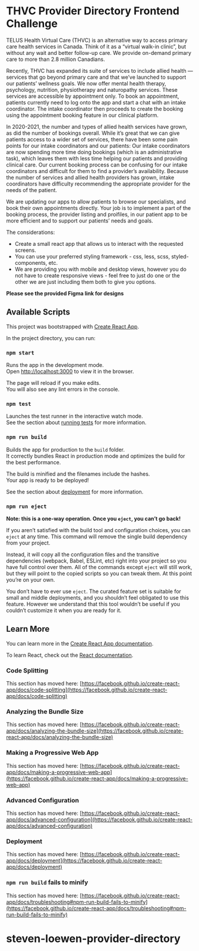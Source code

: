 # THVC Provider Directory Frontend Challenge 

TELUS Health Virtual Care (THVC) is an alternative way to access primary care health services in Canada. Think of it as a “virtual walk-in clinic”, but without any wait and better follow-up care. We provide on-demand primary care to more than 2.8 million Canadians.

Recently, THVC has expanded its suite of services to include allied health — services that go beyond primary care and that we’ve launched to support our patients’ wellness goals. We now offer mental health therapy, psychology, nutrition, physiotherapy and naturopathy services. These services are accessible by appointment only. To book an appointment, patients currently need to log onto the app and start a chat with an intake coordinator. The intake coordinator then proceeds to create the booking using the appointment booking feature in our clinical platform. 

In 2020-2021, the number and types of allied health services have grown, as did the number of bookings overall. While it’s great that we can give patients access to a wider set of services, there have been some pain points for our intake coordinators and our patients:
Our intake coordinators are now spending more time doing bookings (which is an administrative task), which leaves them with less time helping our patients and providing clinical care.
Our current booking process can be confusing for our intake coordinators and difficult for them to find a provider’s availability.
Because the number of services and allied health providers has grown, intake coordinators have difficulty recommending the appropriate provider for the needs of the patient.

We are updating our apps to allow patients to browse our specialists, and book their own appointments directly. Your job is to implement a part of the booking process, the provider listing and proifiles, in our patient app to be more efficient and to support our patients’ needs and goals.

The considerations:
- Create a small react app that allows us to interact with the requested screens.
- You can use your preferred styling framework - css, less, scss, styled-components, etc.
- We are providing you with mobile and desktop views, however you do not have to create responsive views - feel free to just do one or the other we are just including them both to give you options.

**Please see the provided Figma link for designs**

## Available Scripts

This project was bootstrapped with [Create React App](https://github.com/facebook/create-react-app).

In the project directory, you can run:

### `npm start`

Runs the app in the development mode.\
Open [http://localhost:3000](http://localhost:3000) to view it in the browser.

The page will reload if you make edits.\
You will also see any lint errors in the console.

### `npm test`

Launches the test runner in the interactive watch mode.\
See the section about [running tests](https://facebook.github.io/create-react-app/docs/running-tests) for more information.

### `npm run build`

Builds the app for production to the `build` folder.\
It correctly bundles React in production mode and optimizes the build for the best performance.

The build is minified and the filenames include the hashes.\
Your app is ready to be deployed!

See the section about [deployment](https://facebook.github.io/create-react-app/docs/deployment) for more information.

### `npm run eject`

**Note: this is a one-way operation. Once you `eject`, you can’t go back!**

If you aren’t satisfied with the build tool and configuration choices, you can `eject` at any time. This command will remove the single build dependency from your project.

Instead, it will copy all the configuration files and the transitive dependencies (webpack, Babel, ESLint, etc) right into your project so you have full control over them. All of the commands except `eject` will still work, but they will point to the copied scripts so you can tweak them. At this point you’re on your own.

You don’t have to ever use `eject`. The curated feature set is suitable for small and middle deployments, and you shouldn’t feel obligated to use this feature. However we understand that this tool wouldn’t be useful if you couldn’t customize it when you are ready for it.

## Learn More

You can learn more in the [Create React App documentation](https://facebook.github.io/create-react-app/docs/getting-started).

To learn React, check out the [React documentation](https://reactjs.org/).

### Code Splitting

This section has moved here: [https://facebook.github.io/create-react-app/docs/code-splitting](https://facebook.github.io/create-react-app/docs/code-splitting)

### Analyzing the Bundle Size

This section has moved here: [https://facebook.github.io/create-react-app/docs/analyzing-the-bundle-size](https://facebook.github.io/create-react-app/docs/analyzing-the-bundle-size)

### Making a Progressive Web App

This section has moved here: [https://facebook.github.io/create-react-app/docs/making-a-progressive-web-app](https://facebook.github.io/create-react-app/docs/making-a-progressive-web-app)

### Advanced Configuration

This section has moved here: [https://facebook.github.io/create-react-app/docs/advanced-configuration](https://facebook.github.io/create-react-app/docs/advanced-configuration)

### Deployment

This section has moved here: [https://facebook.github.io/create-react-app/docs/deployment](https://facebook.github.io/create-react-app/docs/deployment)

### `npm run build` fails to minify

This section has moved here: [https://facebook.github.io/create-react-app/docs/troubleshooting#npm-run-build-fails-to-minify](https://facebook.github.io/create-react-app/docs/troubleshooting#npm-run-build-fails-to-minify)
# steven-loewen-provider-directory
